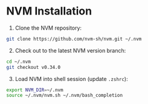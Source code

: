 NVM Installation
================

1. Clone the NVM repository:

```sh
git clone https://github.com/nvm-sh/nvm.git ~/.nvm
```

2. Check out to the latest NVM version branch:

```sh
cd ~/.nvm
git checkout v0.34.0
```

3. Load NVM into shell session (update `.zshrc`):

```sh
export NVM_DIR=~/.nvm
source ~/.nvm/nvm.sh ~/.nvm/bash_completion
```
